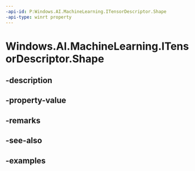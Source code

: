 ```yaml
---
-api-id: P:Windows.AI.MachineLearning.ITensorDescriptor.Shape
-api-type: winrt property
---
```


<!-- Property syntax.
public IVectorView<long> Shape { get; }
-->

# Windows.AI.MachineLearning.ITensorDescriptor.Shape

## -description

## -property-value

## -remarks

## -see-also

## -examples

